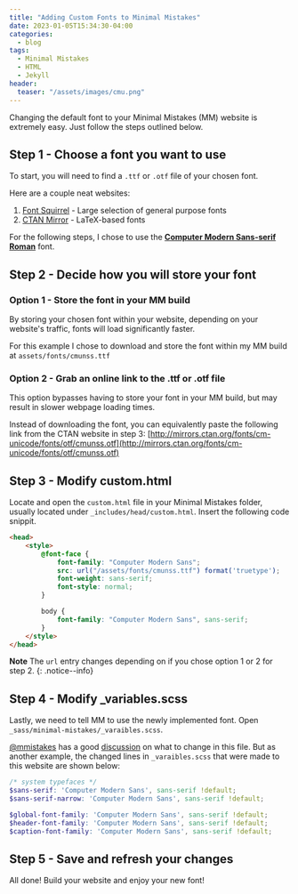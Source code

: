 ```yaml
---
title: "Adding Custom Fonts to Minimal Mistakes"
date: 2023-01-05T15:34:30-04:00
categories:
  - blog
tags:
  - Minimal Mistakes
  - HTML
  - Jekyll
header:
  teaser: "/assets/images/cmu.png"
---
```

Changing the default font to your Minimal Mistakes (MM) website is extremely easy. Just follow the steps outlined below. 

## Step 1 - Choose a font you want to use
To start, you will need to find a `.ttf` or `.otf` file of your chosen font. 

Here are a couple neat websites: 
1. [Font Squirrel](https://www.fontsquirrel.com/) - Large selection of general purpose fonts
2. [CTAN Mirror](https://mirrors.rit.edu/CTAN/fonts/) - LaTeX-based fonts

For the following steps, I chose to use the [**Computer Modern Sans-serif Roman**](https://www.fontsquirrel.com/fonts/computer-modern?q%5Bterm%5D=Computer+Modern&q%5Bsearch_check%5D=Y) font. 
## Step 2 - Decide how you will store your font 
### Option 1 - Store the font in your MM build
By storing your chosen font within your website, depending on your website's traffic, fonts will load significantly faster. 

For this example I chose to download and store the font within my MM build at `assets/fonts/cmunss.ttf`
### Option 2 - Grab an online link to the .ttf or .otf file
This option bypasses having to store your font in your MM build, but may result in slower webpage loading times. 

Instead of downloading the font, you can equivalently paste the following link from the CTAN website in step 3: [http://mirrors.ctan.org/fonts/cm-unicode/fonts/otf/cmunss.otf](http://mirrors.ctan.org/fonts/cm-unicode/fonts/otf/cmunss.otf)

## Step 3 - Modify custom.html
Locate and open the `custom.html` file in your Minimal Mistakes folder, usually located under `_includes/head/custom.html`. Insert the following code snippit. 


```html
<head>
    <style>
        @font-face {
            font-family: "Computer Modern Sans";
            src: url("/assets/fonts/cmunss.ttf") format('truetype');
            font-weight: sans-serif;
            font-style: normal;
        }

        body {
            font-family: "Computer Modern Sans", sans-serif;
        }
    </style>
</head>
```

**Note** The `url` entry changes depending on if you chose option 1 or 2 for step 2.
{: .notice--info}

## Step 4 - Modify _variables.scss
Lastly, we need to tell MM to use the newly implemented font. Open `_sass/minimal-mistakes/_varaibles.scss`. 

[@mmistakes](https://github.com/mmistakes) has a good [discussion](https://github.com/mmistakes/minimal-mistakes/discussions/1352) on what to change in this file. But as another example, the changed lines in ``_varaibles.scss`` that were made to this website are shown below: 

```scss
/* system typefaces */
$sans-serif: 'Computer Modern Sans', sans-serif !default;
$sans-serif-narrow: 'Computer Modern Sans', sans-serif !default;

$global-font-family: 'Computer Modern Sans', sans-serif !default;
$header-font-family: 'Computer Modern Sans', sans-serif !default;
$caption-font-family: 'Computer Modern Sans', sans-serif !default;
```
## Step 5 - Save and refresh your changes 
All done! Build your website and enjoy your new font! 
